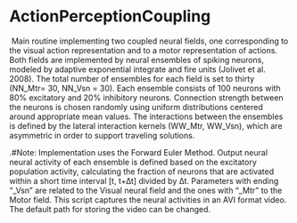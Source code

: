 ﻿# ActionPerceptionCoupling
﻿
Main routine implementing two coupled neural fields, one corresponding to the visual action representation and to a motor representation of actions. Both fields are implemented by neural ensembles of spiking neurons, modeled by adaptive exponential integrate and fire units (Jolivet et al. 2008). The total number of ensembles for each field is set to thirty (NN_Mtr= 30, NN_Vsn = 30). Each ensemble consists of 100 neurons with 80% excitatory and 20% inhibitory neurons. Connection strength between the neurons is chosen randomly using uniform distributions centered around appropriate mean values. The interactions between the ensembles is defined by the lateral interaction kernels (WW_Mtr, WW_Vsn), which are asymmetric in order to support traveling solutions. 

.#Note:
	Implementation uses the Forward Euler Method. 
	Output neural neural activity of each ensemble is defined based on the excitatory population activity, calculating the fraction of       neurons that are activated within a short time interval [t, t+∆t] divided by ∆t.
	Parameters with ending “_Vsn” are related to the Visual neural field and the ones  with “_Mtr” to the Motor field.
	This script captures the neural activities in an AVI format video. The default path for storing the video can be changed.
